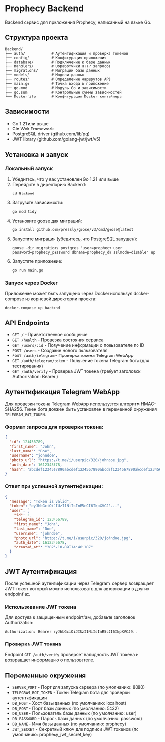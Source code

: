 # Prophecy Backend

Backend сервис для приложения Prophecy, написанный на языке Go.

## Структура проекта

```
Backend/
├── auth/            # Аутентификация и проверка токенов
├── config/          # Конфигурация приложения
├── database/        # Подключение к базе данных
├── handlers/        # Обработчики HTTP запросов
├── migrations/      # Миграции базы данных
├── models/          # Модели данных
├── routes/          # Определение маршрутов API
├── main.go          # Точка входа в приложение
├── go.mod           # Модуль Go и зависимости
├── go.sum           # Контрольные суммы зависимостей
└── Dockerfile       # Конфигурация Docker контейнера
```

## Зависимости

- Go 1.21 или выше
- Gin Web Framework
- PostgreSQL driver (github.com/lib/pq)
- JWT library (github.com/golang-jwt/jwt/v5)

## Установка и запуск

### Локальный запуск

1. Убедитесь, что у вас установлен Go 1.21 или выше
2. Перейдите в директорию Backend:
   ```
   cd Backend
   ```
3. Загрузите зависимости:
   ```
   go mod tidy
   ```
4. Установите goose для миграций:
   ```
   go install github.com/pressly/goose/v3/cmd/goose@latest
   ```
5. Запустите миграции (убедитесь, что PostgreSQL запущен):
   ```
   goose -dir migrations postgres "user=prophecy_user password=prophecy_password dbname=prophecy_db sslmode=disable" up
   ```
6. Запустите приложение:
   ```
   go run main.go
   ```

### Запуск через Docker

Приложение может быть запущено через Docker используя docker-compose из корневой директории проекта:

```
docker-compose up backend
```

## API Endpoints

- `GET /` - Приветственное сообщение
- `GET /health` - Проверка состояния сервиса
- `GET /users/:id` - Получение информации о пользователе по ID
- `POST /users` - Создание нового пользователя
- `POST /auth/telegram` - Проверка токена Telegram WebApp
- `GET /auth/telegram/token` - Получение токена Telegram бота (для тестирования)
- `GET /auth/verify` - Проверка JWT токена (требует заголовок Authorization: Bearer <token>)

## Аутентификация Telegram WebApp

Для проверки токена Telegram WebApp используется алгоритм HMAC-SHA256.
Токен бота должен быть установлен в переменной окружения `TELEGRAM_BOT_TOKEN`.

### Формат запроса для проверки токена:

```json
{
  "id": 123456789,
  "first_name": "John",
  "last_name": "Doe",
  "username": "johndoe",
  "photo_url": "https://t.me/i/userpic/320/johndoe.jpg",
  "auth_date": 1612345678,
  "hash": "abcdef1234567890abcdef1234567890abcdef1234567890abcdef1234567890"
}
```

### Ответ при успешной аутентификации:

```json
{
  "message": "Token is valid",
  "token": "eyJhbGciOiJIUzI1NiIsInR5cCI6IkpXVCJ9...",
  "user": {
    "id": 1,
    "telegram_id": 123456789,
    "first_name": "John",
    "last_name": "Doe",
    "username": "johndoe",
    "photo_url": "https://t.me/i/userpic/320/johndoe.jpg",
    "auth_date": 1612345678,
    "created_at": "2025-10-09T14:40:10Z"
  }
}
```

## JWT Аутентификация

После успешной аутентификации через Telegram, сервер возвращает JWT токен, который можно использовать для авторизации в других endpoint'ах.

### Использование JWT токена

Для доступа к защищенным endpoint'ам, добавьте заголовок Authorization:

```
Authorization: Bearer eyJhbGciOiJIUzI1NiIsInR5cCI6IkpXVCJ9...
```

### Проверка JWT токена

Endpoint `GET /auth/verify` проверяет валидность JWT токена и возвращает информацию о пользователе.

## Переменные окружения

- `SERVER_PORT` - Порт для запуска сервера (по умолчанию: 8080)
- `TELEGRAM_BOT_TOKEN` - Токен Telegram бота для проверки аутентификации
- `DB_HOST` - Хост базы данных (по умолчанию: localhost)
- `DB_PORT` - Порт базы данных (по умолчанию: 5432)
- `DB_USER` - Пользователь базы данных (по умолчанию: user)
- `DB_PASSWORD` - Пароль базы данных (по умолчанию: password)
- `DB_NAME` - Имя базы данных (по умолчанию: prophecy)
- `JWT_SECRET` - Секретный ключ для подписи JWT токенов (по умолчанию: prophecy_jwt_secret_key)
